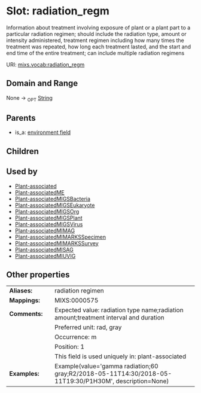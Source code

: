 
# Slot: radiation_regm


Information about treatment involving exposure of plant or a plant part to a particular radiation regimen; should include the radiation type, amount or intensity administered, treatment regimen including how many times the treatment was repeated, how long each treatment lasted, and the start and end time of the entire treatment; can include multiple radiation regimens

URI: [mixs.vocab:radiation_regm](https://w3id.org/mixs/vocab/radiation_regm)


## Domain and Range

None ->  <sub>OPT</sub> [String](types/String.md)

## Parents

 *  is_a: [environment field](environment_field.md)

## Children


## Used by

 * [Plant-associated](Plant-associated.md)
 * [Plant-associatedME](Plant-associatedME.md)
 * [Plant-associatedMIGSBacteria](Plant-associatedMIGSBacteria.md)
 * [Plant-associatedMIGSEukaryote](Plant-associatedMIGSEukaryote.md)
 * [Plant-associatedMIGSOrg](Plant-associatedMIGSOrg.md)
 * [Plant-associatedMIGSPlant](Plant-associatedMIGSPlant.md)
 * [Plant-associatedMIGSVirus](Plant-associatedMIGSVirus.md)
 * [Plant-associatedMIMAG](Plant-associatedMIMAG.md)
 * [Plant-associatedMIMARKSSpecimen](Plant-associatedMIMARKSSpecimen.md)
 * [Plant-associatedMIMARKSSurvey](Plant-associatedMIMARKSSurvey.md)
 * [Plant-associatedMISAG](Plant-associatedMISAG.md)
 * [Plant-associatedMIUVIG](Plant-associatedMIUVIG.md)

## Other properties

|  |  |  |
| --- | --- | --- |
| **Aliases:** | | radiation regimen |
| **Mappings:** | | MIXS:0000575 |
| **Comments:** | | Expected value: radiation type name;radiation amount;treatment interval and duration |
|  | | Preferred unit: rad, gray |
|  | | Occurrence: m |
|  | | Position: 1 |
|  | | This field is used uniquely in: plant-associated |
| **Examples:** | | Example(value='gamma radiation;60 gray;R2/2018-05-11T14:30/2018-05-11T19:30/P1H30M', description=None) |

